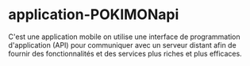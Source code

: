 # application-POKIMONapi
C'est une application mobile on utilise une interface de programmation d'application (API) pour communiquer avec un serveur distant  afin de fournir des fonctionnalités et des services plus riches et plus efficaces.

